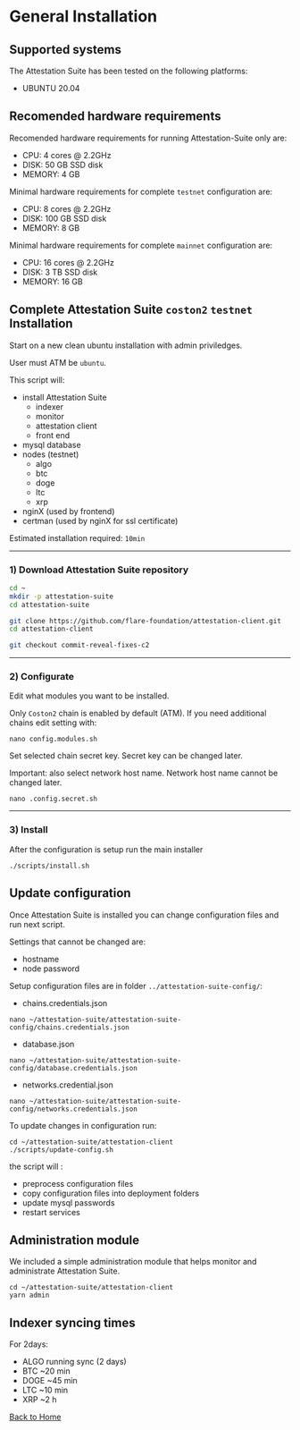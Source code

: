 # General Installation

## Supported systems

The Attestation Suite has been tested on the following platforms:

- UBUNTU 20.04

## Recomended hardware requirements

Recomended hardware requirements for running Attestation-Suite only are:
- CPU: 4 cores @ 2.2GHz
- DISK: 50 GB SSD disk
- MEMORY: 4 GB

Minimal hardware requirements for complete `testnet` configuration are:
- CPU: 8 cores @ 2.2GHz
- DISK: 100 GB SSD disk
- MEMORY: 8 GB

Minimal hardware requirements for complete `mainnet` configuration are:
- CPU: 16 cores @ 2.2GHz
- DISK: 3 TB SSD disk
- MEMORY: 16 GB

## Complete Attestation Suite `coston2` `testnet` Installation

Start on a new clean ubuntu installation with admin priviledges.

User must ATM be `ubuntu`.

This script will:
- install Attestation Suite
    - indexer
    - monitor
    - attestation client
    - front end
- mysql database
- nodes (testnet)
    - algo
    - btc
    - doge
    - ltc
    - xrp
- nginX (used by frontend)
- certman (used by nginX for ssl certificate)

Estimated installation required: `10min`

---
### 1) Download Attestation Suite repository

``` bash
cd ~
mkdir -p attestation-suite
cd attestation-suite

git clone https://github.com/flare-foundation/attestation-client.git
cd attestation-client

git checkout commit-reveal-fixes-c2

```

---
### 2) Configurate

Edit what modules you want to be installed.

Only `Coston2` chain is enabled by default (ATM).
If you need additional chains edit setting with:
```
nano config.modules.sh
```

Set selected chain secret key. Secret key can be changed later.

Important: also select network host name. Network host name cannot be changed later.
```
nano .config.secret.sh
```

---
### 3) Install
After the configuration is setup run the main installer
```
./scripts/install.sh
```

## Update configuration
Once Attestation Suite is installed you can change configuration files and run next script.

Settings that cannot be changed are:
- hostname
- node password


Setup configuration files are in folder `../attestation-suite-config/`:
- chains.credentials.json 
```
nano ~/attestation-suite/attestation-suite-config/chains.credentials.json
```
- database.json
```
nano ~/attestation-suite/attestation-suite-config/database.credentials.json
```
- networks.credential.json
```
nano ~/attestation-suite/attestation-suite-config/networks.credentials.json
```

To update changes in configuration run:
```
cd ~/attestation-suite/attestation-client
./scripts/update-config.sh
```

the script will :
- preprocess configuration files
- copy configuration files into deployment folders
- update mysql passwords
- restart services


## Administration module
We included a simple administration module that helps monitor and administrate Attestation Suite.

```
cd ~/attestation-suite/attestation-client
yarn admin
```

## Indexer syncing times

For 2days:

- ALGO running sync (2 days)
- BTC ~20 min
- DOGE ~45 min
- LTC ~10 min
- XRP ~2 h

[Back to Home](./../README.md)
